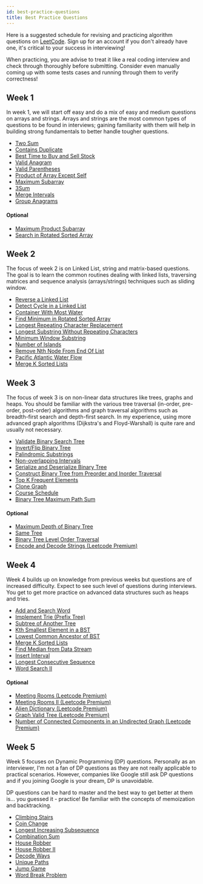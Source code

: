 ```yaml
---
id: best-practice-questions
title: Best Practice Questions
---
```


Here is a suggested schedule for revising and practicing algorithm questions on [LeetCode](https://leetcode.com). Sign up for an account if you don't already have one, it's critical to your success in interviewing!

When practicing, you are advise to treat it like a real coding interview and check through thoroughly before submitting. Consider even manually coming up with some tests cases and running through them to verify correctness!

## Week 1

In week 1, we will start off easy and do a mix of easy and medium questions on arrays and strings. Arrays and strings are the most common types of questions to be found in interviews; gaining familiarity with them will help in building strong fundamentals to better handle tougher questions.

- [Two Sum](https://leetcode.com/problems/two-sum/)
- [Contains Duplicate](https://leetcode.com/problems/contains-duplicate/)
- [Best Time to Buy and Sell Stock](https://leetcode.com/problems/best-time-to-buy-and-sell-stock/)
- [Valid Anagram](https://leetcode.com/problems/valid-anagram/)
- [Valid Parentheses](https://leetcode.com/problems/valid-parentheses/)
- [Product of Array Except Self](https://leetcode.com/problems/product-of-array-except-self/)
- [Maximum Subarray](https://leetcode.com/problems/maximum-subarray/)
- [3Sum](https://leetcode.com/problems/3sum/)
- [Merge Intervals](https://leetcode.com/problems/merge-intervals/)
- [Group Anagrams](https://leetcode.com/problems/group-anagrams/)

#### Optional

- [Maximum Product Subarray](https://leetcode.com/problems/maximum-product-subarray/)
- [Search in Rotated Sorted Array](https://leetcode.com/problems/search-in-rotated-sorted-array/)

## Week 2

The focus of week 2 is on Linked List, string and matrix-based questions. The goal is to learn the common routines dealing with linked lists, traversing matrices and sequence analysis (arrays/strings) techniques such as sliding window.

- [Reverse a Linked List](https://leetcode.com/problems/reverse-linked-list/)
- [Detect Cycle in a Linked List](https://leetcode.com/problems/linked-list-cycle/)
- [Container With Most Water](https://leetcode.com/problems/container-with-most-water/)
- [Find Minimum in Rotated Sorted Array](https://leetcode.com/problems/find-minimum-in-rotated-sorted-array/)
- [Longest Repeating Character Replacement](https://leetcode.com/problems/longest-repeating-character-replacement/)
- [Longest Substring Without Repeating Characters](https://leetcode.com/problems/longest-substring-without-repeating-characters/)
- [Minimum Window Substring](https://leetcode.com/problems/minimum-window-substring/)
- [Number of Islands](https://leetcode.com/problems/number-of-islands/)
- [Remove Nth Node From End Of List](https://leetcode.com/problems/remove-nth-node-from-end-of-list/)
- [Pacific Atlantic Water Flow](https://leetcode.com/problems/pacific-atlantic-water-flow/)
- [Merge K Sorted Lists](https://leetcode.com/problems/merge-k-sorted-lists/)

## Week 3

The focus of week 3 is on non-linear data structures like trees, graphs and heaps. You should be familiar with the various tree traversal (in-order, pre-order, post-order) algorithms and graph traversal algorithms such as breadth-first search and depth-first search. In my experience, using more advanced graph algorithms (Dijkstra's and Floyd-Warshall) is quite rare and usually not necessary.

- [Validate Binary Search Tree](https://leetcode.com/problems/validate-binary-search-tree/)
- [Invert/Flip Binary Tree](https://leetcode.com/problems/invert-binary-tree/)
- [Palindromic Substrings](https://leetcode.com/problems/palindromic-substrings/)
- [Non-overlapping Intervals](https://leetcode.com/problems/non-overlapping-intervals/)
- [Serialize and Deserialize Binary Tree](https://leetcode.com/problems/serialize-and-deserialize-binary-tree/)
- [Construct Binary Tree from Preorder and Inorder Traversal](https://leetcode.com/problems/construct-binary-tree-from-preorder-and-inorder-traversal/)
- [Top K Frequent Elements](https://leetcode.com/problems/top-k-frequent-elements/)
- [Clone Graph](https://leetcode.com/problems/clone-graph/)
- [Course Schedule](https://leetcode.com/problems/course-schedule/)
- [Binary Tree Maximum Path Sum](https://leetcode.com/problems/binary-tree-maximum-path-sum/)

#### Optional

- [Maximum Depth of Binary Tree](https://leetcode.com/problems/maximum-depth-of-binary-tree/)
- [Same Tree](https://leetcode.com/problems/same-tree/)
- [Binary Tree Level Order Traversal](https://leetcode.com/problems/binary-tree-level-order-traversal/)
- [Encode and Decode Strings (Leetcode Premium)](https://leetcode.com/problems/encode-and-decode-strings/)

## Week 4

Week 4 builds up on knowledge from previous weeks but questions are of increased difficulty. Expect to see such level of questions during interviews. You get to get more practice on advanced data structures such as heaps and tries.

- [Add and Search Word](https://leetcode.com/problems/add-and-search-word-data-structure-design/)
- [Implement Trie (Prefix Tree)](https://leetcode.com/problems/implement-trie-prefix-tree/)
- [Subtree of Another Tree](https://leetcode.com/problems/subtree-of-another-tree/)
- [Kth Smallest Element in a BST](https://leetcode.com/problems/kth-smallest-element-in-a-bst/)
- [Lowest Common Ancestor of BST](https://leetcode.com/problems/lowest-common-ancestor-of-a-binary-search-tree/)
- [Merge K Sorted Lists](https://leetcode.com/problems/merge-k-sorted-lists/)
- [Find Median from Data Stream](https://leetcode.com/problems/find-median-from-data-stream/)
- [Insert Interval](https://leetcode.com/problems/insert-interval/)
- [Longest Consecutive Sequence](https://leetcode.com/problems/longest-consecutive-sequence/)
- [Word Search II](https://leetcode.com/problems/word-search-ii/)

#### Optional

- [Meeting Rooms (Leetcode Premium)](https://leetcode.com/problems/meeting-rooms/)
- [Meeting Rooms II (Leetcode Premium)](https://leetcode.com/problems/meeting-rooms-ii/)
- [Alien Dictionary (Leetcode Premium)](https://leetcode.com/problems/alien-dictionary/)
- [Graph Valid Tree (Leetcode Premium)](https://leetcode.com/problems/graph-valid-tree/)
- [Number of Connected Components in an Undirected Graph (Leetcode Premium)](https://leetcode.com/problems/number-of-connected-components-in-an-undirected-graph/)

## Week 5

Week 5 focuses on Dynamic Programming (DP) questions. Personally as an interviewer, I'm not a fan of DP questions as they are not really applicable to practical scenarios. However, companies like Google still ask DP questions and if you joining Google is your dream, DP is unavoidable.

DP questions can be hard to master and the best way to get better at them is... you guessed it - practice! Be familiar with the concepts of memoization and backtracking.

- [Climbing Stairs](https://leetcode.com/problems/climbing-stairs/)
- [Coin Change](https://leetcode.com/problems/coin-change/)
- [Longest Increasing Subsequence](https://leetcode.com/problems/longest-increasing-subsequence/)
- [Combination Sum](https://leetcode.com/problems/combination-sum-iv/)
- [House Robber](https://leetcode.com/problems/house-robber/)
- [House Robber II](https://leetcode.com/problems/house-robber-ii/)
- [Decode Ways](https://leetcode.com/problems/decode-ways/)
- [Unique Paths](https://leetcode.com/problems/unique-paths/)
- [Jump Game](https://leetcode.com/problems/jump-game/)
- [Word Break Problem](https://leetcode.com/problems/word-break/)
